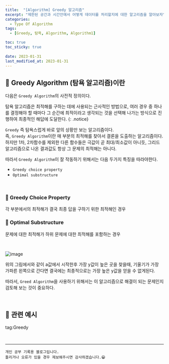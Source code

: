 ```yaml
---
title:  "[Algorithm] Greedy 알고리즘"
excerpt: "제한된 공간과 시간안에서 어떻게 데이터를 처리할지에 대한 알고리즘을 알아보자"
categories:
  - Type Of Algorithm
tags:
  - [Greedy, 탐욕, Algorithm, Algorithm1]

toc: true
toc_sticky: true
 
date: 2023-01-31
last_modified_at: 2023-01-31
---
```


## 📘 Greedy Algorithm (탐욕 알고리즘)이란

다음은 `Greedy Algorithm`의 사전적 정의이다.  

탐욕 알고리즘은 최적해를 구하는 데에 사용되는 근사적인 방법으로, 여러 경우 중 하나를 결정해야 할 때마다 그 순간에 최적이라고 생각되는 것을 선택해 나가는 방식으로 진행하여 최종적인 해답에 도달한다.
{: .notice} 

`Greedy` 즉 탐욕스럽게 바로 앞의 상황만 보는 알고리즘이다.  
즉, `Greedy Algorithm`이란 매 부분의 최적해를 찾아서 결론을 도출하는 알고리즘이다.  
하지만 1차, 2차함수를 제외한 다른 함수들은 극값이 곧 최대/최소값이 아니듯, 그리드 알고리즘으로 나온 결과값도 항상 그 문제의 최적해는 아니다.  

따라서 `Greedy Algorithm`이 잘 작동하기 위해서는 다음 두가지 특징을 따라야한다.

 - `Greedy choice property`
 - `Optimal substructure`

<br>

### 📌 Greedy Choice Property

각 부분에서의 최적해가 결국 최종 답을 구하기 위한 최적해인 경우

### 📌 Optimal Substructure

문제에 대한 최적해가 하위 문제에 대한 최적해를 포함하는 경우

<br>

![image](https://user-images.githubusercontent.com/37824506/215640395-ece44c6e-41bc-4f24-89cd-887b6e87bef9.png)

위의 그림에서와 같이 a값에서 시작한후 가장 y값이 높은 곳을 찾을때, 기울기가 가장 가파른 왼쪽으로 간다면 결국에는 최종적으로는 가장 높은 y값을 얻을 수 없게된다.  

따라서, `Greed Algorithm`을 사용하기 위해서는 이 알고리즘으로 해결이 되는 문제인지 검토해 보는 것이 중요하다.

<br>

## 📖 관련 예시


tag:Greedy



<br>


***
    개인 공부 기록용 블로그입니다.
    틀리거나 오류가 있을 경우 제보해주시면 감사하겠습니다.😁
